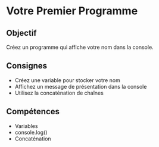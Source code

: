 # Votre Premier Programme

## Objectif
Créez un programme qui affiche votre nom dans la console.

## Consignes
- Créez une variable pour stocker votre nom
- Affichez un message de présentation dans la console
- Utilisez la concaténation de chaînes

## Compétences
- Variables
- console.log()
- Concaténation
